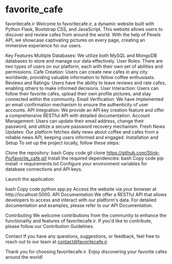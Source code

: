 # favorite_cafe
favoritecafe.ir
Welcome to favoritecafe.ir, a dynamic website built with Python Flask, Bootstrap CSS, and JavaScript. This website allows users to discover and review cafes from around the world. With the help of Pexels API, we showcase captivating pictures on every page, creating an immersive experience for our users.

Key Features
Multiple Databases: We utilize both MySQL and MongoDB databases to store and manage our data effectively.
User Roles: There are two types of users on our platform, each with their own set of abilities and permissions.
Cafe Creation: Users can create new cafes in any city worldwide, providing valuable information to fellow coffee enthusiasts.
Reviews and Ratings: Users have the ability to leave reviews and rate cafes, enabling others to make informed decisions.
User Interaction: Users can follow their favorite cafes, upload their own profile pictures, and stay connected within the community.
Email Verification: We have implemented an email confirmation mechanism to ensure the authenticity of user accounts.
API Integration: We provide an API key creation feature and offer a comprehensive RESTful API with detailed documentation.
Account Management: Users can update their email address, change their password, and utilize a secure password recovery mechanism.
Fresh News Updates: Our platform fetches daily news about coffee and cafes from a reliable news API, keeping users informed and engaged.
Installation and Setup
To set up the project locally, follow these steps:

Clone the repository:
bash
Copy code
git clone https://github.com/Stink-Po/favorite_cafe.git
Install the required dependencies:
bash
Copy code
pip install -r requirements.txt
Configure your environment variables for database connections and API keys.

Launch the application:

bash
Copy code
python app.py
Access the website via your browser at http://localhost:5000.
API Documentation
We offer a RESTful API that allows developers to access and interact with our platform's data. For detailed documentation and examples, please refer to our API Documentation.

Contributing
We welcome contributions from the community to enhance the functionality and features of favoritecafe.ir. If you'd like to contribute, please follow our Contribution Guidelines.

Contact
If you have any questions, suggestions, or feedback, feel free to reach out to our team at contact@favoritecafe.ir.

Thank you for choosing favoritecafe.ir. Enjoy discovering your favorite cafes around the world!

